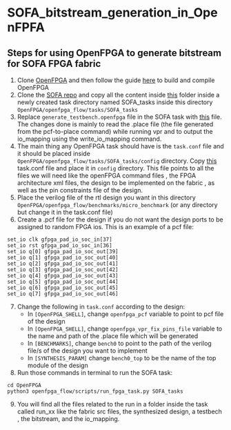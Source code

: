 # SOFA_bitstream_generation_in_OpenFPFA
## Steps for using OpenFPGA to generate bitstream for SOFA FPGA fabric 
1. Clone [OpenFPGA](https://github.com/lnis-uofu/OpenFPGA) and then follow the guide [here](https://openfpga.readthedocs.io/en/master/tutorials/getting_started/compile/) to build and compile OpenFPGA
2. Clone the [SOFA repo](https://github.com/lnis-uofu/SOFA) and copy all the content inside [this](https://github.com/lnis-uofu/SOFA/tree/master/SOFA_A/FPGA88_SOFA_A/FPGA88_SOFA_A_task) folder inside a newly created task directory named SOFA_tasks inside this directory ``OpenFPGA/openfpga_flow/tasks/SOFA_tasks``
3. Replace ``generate_testbench.openfpga`` file in the SOFA task with [this]() file. The changes done is mainly to read the .place file (the file generated from the pcf-to-place command) while running vpr and to output the io_mapping using the write_io_mapping command.
4. The main thing any OpenFPGA task should have is the ``task.conf`` file and it should be placed inside ``OpenFPGA/openfpga_flow/tasks/SOFA_tasks/config`` directory. Copy [this]() task.conf file and place it in ``config`` directory. This file points to all the files we will need like the openFPGA command files , the FPGA architecture xml files, the design to be implemented on the fabric , as well as the pin constraints file of the design. 
5. Place the verilog file of the rtl design you want in this directory ``OpenFPGA/openfpga_flow/benchmarks/micro_benchmark`` (or any directory but change it in the task.conf file)
6. Create a .pcf file for the design if you do not want the design ports to be assigned to random FPGA ios. This is an example of a pcf file:
```
set_io clk gfpga_pad_io_soc_in[37]
set_io rst gfpga_pad_io_soc_in[36]
set_io q[0] gfpga_pad_io_soc_out[39]
set_io q[1] gfpga_pad_io_soc_out[40]
set_io q[2] gfpga_pad_io_soc_out[41]
set_io q[3] gfpga_pad_io_soc_out[42]
set_io q[4] gfpga_pad_io_soc_out[43]
set_io q[5] gfpga_pad_io_soc_out[44]
set_io q[6] gfpga_pad_io_soc_out[45]
set_io q[7] gfpga_pad_io_soc_out[46]
```
7. Change the following in ``task.conf`` according to the design:
    - In ``[OpenFPGA_SHELL]``, change ``openfpga_pcf`` variable to point to pcf file of the design 
    - In ``[OpenFPGA_SHELL]``, change ``openfpga_vpr_fix_pins_file`` variable to the name and path of the .place file which will be generated
    - In ``[BENCHMARKS]``, change ``bench0`` to point to the path of the verilog file/s of the design you want to implement 
    - In ``[SYNTHESIS_PARAM]`` change ``bench0_top`` to be the name of the top module of the design 
8. Run those commands in terminal to run the SOFA task:
```
cd OpenFPGA
python3 openfpga_flow/scripts/run_fpga_task.py SOFA_tasks
```
9. You will find all the files related to the run in a folder inside the task called run_xx like the fabric src files, the synthesized design, a testbech , the bitstream, and the io_mapping. 

